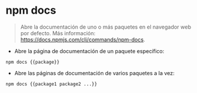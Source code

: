 # npm docs

> Abre la documentación de uno o más paquetes en el navegador web por defecto.
> Más información: <https://docs.npmjs.com/cli/commands/npm-docs>.

- Abre la página de documentación de un paquete específico:

`npm docs {{package}}`

- Abre las páginas de documentación de varios paquetes a la vez:

`npm docs {{package1 package2 ...}}`
